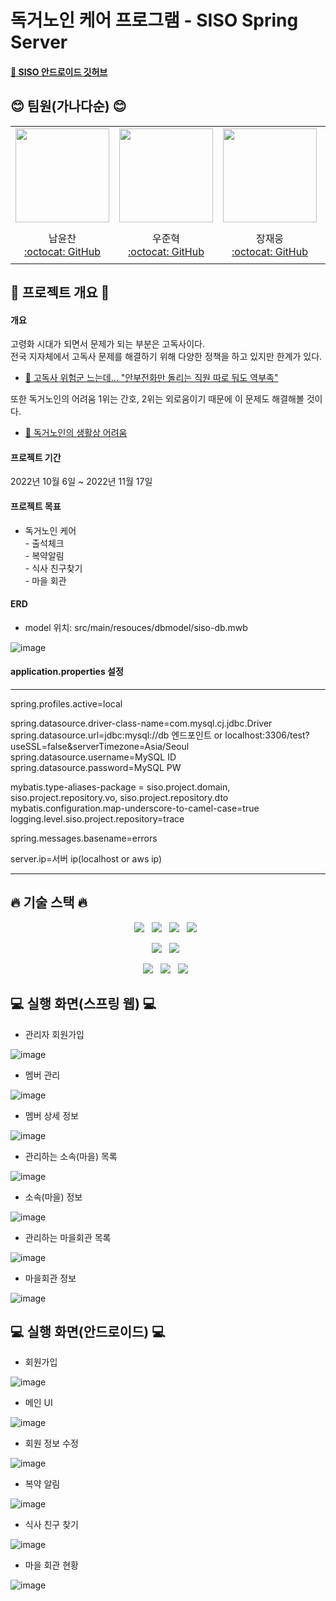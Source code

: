 #  독거노인 케어 프로그램 - SISO Spring Server 

#### [📱 SISO 안드로이드 깃허브](https://github.com/senior-management-application-SISO/SISO-Android.git)

## 😊 팀원(가나다순) 😊
<table align=center>
    <tr height="160px">
        <td align="center" width="200px">
            <a href="https://github.com/NYC3644"><img height="150px" width="150px" src="https://avatars.githubusercontent.com/u/105707225?v=4"/></a>
            <br />
        </td>
        <td align="center" width="200px">
            <a href="https://github.com/oddnine"><img height="150px" width="150px" src="https://avatars.githubusercontent.com/u/90389323?v=4"/></a>
            <br />
        </td>
         <td align="center" width="200px">
            <a href="https://github.com/JaeUngJang"><img height="150px" width="150px" src="https://avatars.githubusercontent.com/u/83953721?v=4"/></a>
            <br />
        </td>
        <td align="center" width="200px">
            <a href="https://github.com/woohyeonjoe"><img height="150px" width="150px" src="https://avatars.githubusercontent.com/u/106286686?v=4"/></a>
            <br />
        </td>
    </tr>
    <tr height="60px">
        <td align="center">
        <a>남윤찬</a><br>
            <a href="https://github.com/NYC3644">:octocat: GitHub</a>
            <br />
        </td>
        <td align="center">
        <a>우준혁</a><br>
            <a href="https://github.com/oddnine">:octocat: GitHub</a>
            <br />
        </td>
        <td align="center">
        <a>장재웅</a><br>
            <a href="https://github.com/JaeUngJang">:octocat: GitHub</a>
            <br />
         </td>
        <td align="center">
        <a>조우현</a><br>
            <a href="https://github.com/woohyeonjoe">:octocat: GitHub</a>
            <br />
    </tr>
</table>


## 📌 프로젝트 개요 📌

#### 개요
고령화 시대가 되면서 문제가 되는 부분은 고독사이다.<br>
전국 지자체에서 고독사 문제를 해결하기 위해 다양한 정책을 하고 있지만 한계가 있다.
- [📰 고독사 위험군 느는데... "안부전화만 돌리는 직원 따로 둬도 역부족"](https://m.hankookilbo.com/News/Read/A2022011722430004204?t=20221007171902p)

또한 독거노인의 어려움 1위는 간호, 2위는 외로움이기 때문에 이 문제도 해결해볼 것이다.
- [📰 독거노인의 생활상 어려움](http://www.wbcb.co.kr/news/articleView.html?idxno=72892)

#### 프로젝트 기간
2022년 10월 6일 ~ 2022년 11월 17일

#### 프로젝트 목표
- 독거노인 케어 <br>
        - 출석체크 <br>
        - 복약알림 <br>
        - 식사 친구찾기 <br>
        - 마을 회관 <br>
       
#### ERD

- model 위치: src/main/resouces/dbmodel/siso-db.mwb

![image](https://user-images.githubusercontent.com/90389323/200712049-b4d33a33-3eca-480b-b1de-fe8521fc1ffd.png)

#### application.properties 설정

---

spring.profiles.active=local <br>

spring.datasource.driver-class-name=com.mysql.cj.jdbc.Driver <br>
spring.datasource.url=jdbc:mysql://db 엔드포인트 or localhost:3306/test?useSSL=false&serverTimezone=Asia/Seoul <br>
spring.datasource.username=MySQL ID <br>
spring.datasource.password=MySQL PW <br>

mybatis.type-aliases-package = siso.project.domain, siso.project.repository.vo, siso.project.repository.dto <br>
mybatis.configuration.map-underscore-to-camel-case=true <br>
logging.level.siso.project.repository=trace <br>

spring.messages.basename=errors <br>

server.ip=서버 ip(localhost or aws ip) <br>

---

## 🔥 기술 스택 🔥

<div align="center">
<p>
<img src="https://img.shields.io/badge/Spring Boot-6DB33F?style=flat&logo=Spring Boot&logoColor=white"/>&nbsp;&nbsp;
<img src="https://img.shields.io/badge/android-green?style=flat&logo=android&logoColor=white"/>&nbsp;&nbsp;
<img src="https://img.shields.io/badge/Thymeleaf-005F0F?style=flat&logo=Thymeleaf&logoColor=white"/>&nbsp;&nbsp;
<img src="https://img.shields.io/badge/Bootstrap-yellow?style=flat&logo=Bootstrap&logoColor=7952B3"/>&nbsp;&nbsp;

</p>

<p>
<img src="https://img.shields.io/badge/MySQL-f1d8d9?style=flat&logo=MySQL&logoColor=4479A1"/>&nbsp;&nbsp;
<img src="https://img.shields.io/badge/MyBatis-black?style=flat&logo=MyBatis&logoColor=white"/>&nbsp;&nbsp;
</p>

<p>
<img src="https://img.shields.io/badge/GitHub-gray?style=flat&logo=GitHub&logoColor=black"/>&nbsp;&nbsp;
<img src="https://img.shields.io/badge/Git-blue?style=flat&logo=Git&logoColor=F05032"/>&nbsp;&nbsp;
<img src="https://img.shields.io/badge/AWS-orange?style=flat&logo=Amazon AWS&logoColor=black"/>&nbsp;&nbsp;
</p>

</div>

## 💻 실행 화면(스프링 웹) 💻

- 관리자 회원가입

![image](https://user-images.githubusercontent.com/90389323/202335245-13a10d85-8416-4b0a-910a-7915edabf4cf.png)

- 멤버 관리

![image](https://user-images.githubusercontent.com/90389323/202335447-e0017aeb-e9e6-4220-944e-11e86171052f.png)

- 멤버 상세 정보

![image](https://user-images.githubusercontent.com/90389323/202335536-f46e06de-0679-47f8-98f8-4a53fde7580f.png)

- 관리하는 소속(마을) 목록

![image](https://user-images.githubusercontent.com/90389323/202335653-4438c19d-ba4a-4597-b805-a661f15f6fea.png)

- 소속(마을) 정보

![image](https://user-images.githubusercontent.com/90389323/202335712-9042ebf5-227e-42cc-9480-28423a54db88.png)

- 관리하는 마을회관 목록

![image](https://user-images.githubusercontent.com/90389323/202335748-79d6576a-8355-4f72-a1cb-78abd0613724.png)

- 마을회관 정보

![image](https://user-images.githubusercontent.com/90389323/202335927-abe92f03-1f71-4f82-98e4-327ecfa59320.png)

## 💻 실행 화면(안드로이드) 💻

- 회원가입

![image](https://user-images.githubusercontent.com/90389323/202345221-b9533c3a-dde5-4e97-82dd-ab49a429f5f4.png)

- 메인 UI

![image](https://user-images.githubusercontent.com/90389323/202345280-1c96c95b-631e-4050-bb1e-2cf75a00647a.png)

- 회원 정보 수정

![image](https://user-images.githubusercontent.com/90389323/202345356-fd9b63ce-b68a-4e17-b4a1-e14ab79af336.png)

- 복약 알림

![image](https://user-images.githubusercontent.com/90389323/202345800-fb9c700f-c6d5-44b4-9849-d52aa3e8f2b8.png)

- 식사 친구 찾기

![image](https://user-images.githubusercontent.com/90389323/202347208-79992cba-fea7-423a-b251-0478b152ac73.png)

- 마을 회관 현황

![image](https://user-images.githubusercontent.com/90389323/202346134-38868e65-493b-429d-81d9-6ec2ac942fc4.png)

